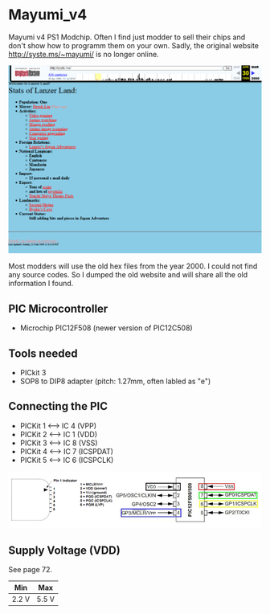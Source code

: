 # Mayumi_v4
Mayumi v4 PS1 Modchip. Often I find just modder to sell their chips and don't show how to programm them on your own.
Sadly, the original website http://syste.ms/~mayumi/ is no longer online.

![Screenshot of Website](/images/original_website.PNG)

Most modders will use the old hex files from the year 2000. I could not find any source codes.
So I dumped the old website and will share all the old information I found.

## PIC Microcontroller
* Microchip PIC12F508 (newer version of PIC12C508)

## Tools needed
* PICkit 3
* SOP8 to DIP8 adapter (pitch: 1.27mm, often labled as "e")

## Connecting the PIC

* PICKit 1 ⟷ IC 4 (VPP)
* PICKit 2 ⟷ IC 1 (VDD)
* PICKit 3 ⟷ IC 8 (VSS)
* PICKit 4 ⟷ IC 7 (ICSPDAT)
* PICKit 5 ⟷ IC 6 (ICSPCLK)

![Connect the PIC](/images/pickit-to-12f508.jpg)

## Supply Voltage (VDD)

See page 72.

| Min   | Max   |
|-------|-------|
| 2.2 V | 5.5 V |
